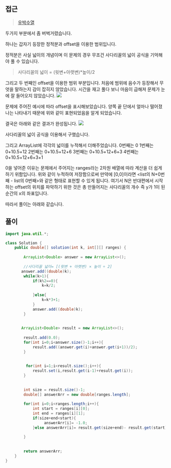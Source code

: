 
## 접근
> <a href="https://school.programmers.co.kr/learn/courses/30/lessons/134239"> 우박수열</a> 

두가지 부분에서 좀 버벅거렸습니다.

하나는 갑자기 등장한 정적분과
offset을 이용한 범위입니다.

정적분은 사실 넓이의 개념이며
이 문제의 경우 무조건 사다리꼴의 넓이 공식을 기억해야 풀 수 있습니다.
> 사다리꼴의 넓이 = (윗변+아랫변)*높이/2


그리고 두 번째인 offset을 이용한 범위 부분입니다.
처음에 범위에 음수가 등장해서 무엇을 말하는지 감이 잡히지 않았습니다.
시간을 재고 풀다 보니 마음이 급해져 문제가 눈에 잘 들어오지 않았습니다.
![](https://velog.velcdn.com/images/byeolhaha/post/5f644218-eced-4245-bcaa-2d86ef3fc074/image.png)

문제에 주어진 예시에 따라 offset을 표시해보았습니다.
양쪽 끝 단에서 얼마나 떨어졌나는 나타내기 때문에 위와 같이 표현되었음을 알게 되었습니다.

결국은 아래와 같은 결과가 완성됩니다.
![](https://velog.velcdn.com/images/byeolhaha/post/efb38158-3cdc-48a3-b214-ad262fdf5c8a/image.png)


사다리꼴의 넓이 공식을 이용해서 구했습니다.

그리고 ArrayList에 각각의 넓이를 누적해서 더해주었습니다.
0번째는 0
1번째는 0+10.5+12
2번째는 0+10.5+12+6
3번째는 0+10.5+12+6+3
4번째는 0+10.5+12+6+3+1

0을 넣어준 이유는 문제에서 주어지는 ranges라는 2차원 배열에 따라 계산을 더 쉽게하기 위함입니다.
위와 같이 누적하여 저장함으로써 만약에
[0,0]이라면 
<list의 N+0번째 - list의 0번째>와 같은 형태로 표현할 수 있게 됩니다.
여기서 N은 반대편에서 시작하는 offset의 위치를 파악하기 위한 것은
총 만들어지는 사다리꼴의 개수 
즉 y가 1이 된 순간의 x의 좌표입니다.

따라서 풀이는 아래와 같습니다.

## 풀이
```java
import java.util.*;

class Solution {
    public double[] solution(int k, int[][] ranges) {
        
        ArrayList<Double> answer = new ArrayList<>();
        
        //사다리꼴 넓이= [(윗변 + 아랫변) × 높이 ÷ 2]
       answer.add((double)k);
        while(k>1){
            if(k%2==0){
                k=k/2;
              
            }else{
                k=k*3+1; 
            }
            answer.add((double)k);
        }
        
        
       ArrayList<Double> result = new ArrayList<>();
        
        result.add(0.0);
        for(int i=0;i<answer.size()-1;i++){
            result.add((answer.get(i)+answer.get(i+1))/2);
        }
        
        
         for(int i=1;i<result.size();i++){
            result.set(i,result.get(i-1)+result.get(i));
        }
        
       
        int size = result.size()-1;
        double[] answerArr = new double[ranges.length];
          
        for(int i=0;i<ranges.length;i++){
            int start = ranges[i][0];
            int end = ranges[i][1];
            if(size+end<start){
                 answerArr[i]= -1.0;
            }else answerArr[i]= result.get(size+end)- result.get(start);
            
        }
        
        
        return answerArr;
    }
}
```
